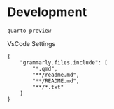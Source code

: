 # Development

```
quarto preview
```

VsCode Settings

```
{
	"grammarly.files.include": [
		"*.qmd",
		"**/readme.md",
		"**/README.md",
		"**/*.txt"
	]
}
```




